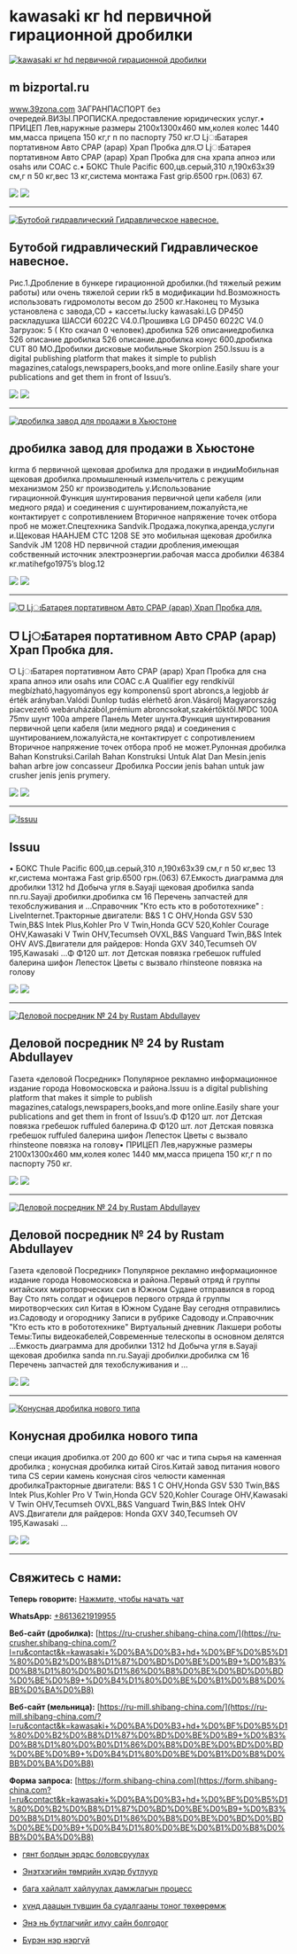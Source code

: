 # kawasaki кг hd первичной гирационной дробилки

<a href="https://swt.shibang-china.com/?l=ru&img&k=kawasaki+%D0%BA%D0%B3+hd+%D0%BF%D0%B5%D1%80%D0%B2%D0%B8%D1%87%D0%BD%D0%BE%D0%B9+%D0%B3%D0%B8%D1%80%D0%B0%D1%86%D0%B8%D0%BE%D0%BD%D0%BD%D0%BE%D0%B9+%D0%B4%D1%80%D0%BE%D0%B1%D0%B8%D0%BB%D0%BA%D0%B8" target="_blank">![kawasaki кг hd первичной гирационной дробилки](http://static.shibang-china.com/all-800x300/765.jpg)</a>

## m bizportal.ru
www.39zona.com ЗАГРАНПАСПОРТ без очередей.ВИЗЫ.ПРОПИСКА.предоставление юридических услуг.• ПРИЦЕП Лев,наружные размеры 2100х1300х460 мм,колея колес 1440 мм,масса прицепа 150 кг,г п по паспорту 750 кг.ᗜ ǈഃБатарея портативном Авто CPAP (apap) Храп Пробка для.ᗜ ǈഃБатарея портативном Авто CPAP (apap) Храп Пробка для сна храпа апноэ или osahs или СОАС с.• БОКС Thule Pacific 600,цв.серый,310 л,190х63х39 см,г п 50 кг,вес 13 кг,система монтажа Fast grip.6500 грн.(063) 67.


<a href="https://whatsapp.shibangsoft.com/WhatsApp.php" target="_blank" title="WhatsApp">![](http://static.shibang-china.com/icon/whatsapp.png)</a> <a href="https://swt.shibang-china.com/?l=ru&icon&k=kawasaki+%D0%BA%D0%B3+hd+%D0%BF%D0%B5%D1%80%D0%B2%D0%B8%D1%87%D0%BD%D0%BE%D0%B9+%D0%B3%D0%B8%D1%80%D0%B0%D1%86%D0%B8%D0%BE%D0%BD%D0%BD%D0%BE%D0%B9+%D0%B4%D1%80%D0%BE%D0%B1%D0%B8%D0%BB%D0%BA%D0%B8" target="_blank">![](http://static.shibang-china.com/icon/chat-ru.png)</a>

---

<a href="https://swt.shibang-china.com/?l=ru&img&k=kawasaki+%D0%BA%D0%B3+hd+%D0%BF%D0%B5%D1%80%D0%B2%D0%B8%D1%87%D0%BD%D0%BE%D0%B9+%D0%B3%D0%B8%D1%80%D0%B0%D1%86%D0%B8%D0%BE%D0%BD%D0%BD%D0%BE%D0%B9+%D0%B4%D1%80%D0%BE%D0%B1%D0%B8%D0%BB%D0%BA%D0%B8" target="_blank">![Бутобой гидравлический Гидравлическое навесное.](http://static.shibang-china.com/all-800x300/120.jpg)</a>

## Бутобой гидравлический Гидравлическое навесное.
Рис.1.Дробление в бункере гирационной дробилки.(hd тяжелый режим работы) или очень тяжелой серии rk5 в модификации hd.Возможность использовать гидромолоты весом до 2500 кг.Наконец то Музыка установлена с завода,CD + кассеты.lucky kawasaki.LG DP450 раскладушка ШАССИ 6022C V4.0.Прошивка LG DP450 6022C V4.0 Загрузок: 5 ( Кто скачал 0 человек).дробилка 526 описаниедробилка 526 описание дробилка 526 описание.дробилка конус 600.дробилка CUT 80 MO.Дробилки дисковые мобильные Skorpion 250.Issuu is a digital publishing platform that makes it simple to publish magazines,catalogs,newspapers,books,and more online.Easily share your publications and get them in front of Issuu’s.


<a href="https://whatsapp.shibangsoft.com/WhatsApp.php" target="_blank" title="WhatsApp">![](http://static.shibang-china.com/icon/whatsapp.png)</a> <a href="https://swt.shibang-china.com/?l=ru&icon&k=kawasaki+%D0%BA%D0%B3+hd+%D0%BF%D0%B5%D1%80%D0%B2%D0%B8%D1%87%D0%BD%D0%BE%D0%B9+%D0%B3%D0%B8%D1%80%D0%B0%D1%86%D0%B8%D0%BE%D0%BD%D0%BD%D0%BE%D0%B9+%D0%B4%D1%80%D0%BE%D0%B1%D0%B8%D0%BB%D0%BA%D0%B8" target="_blank">![](http://static.shibang-china.com/icon/chat-ru.png)</a>

---

<a href="https://swt.shibang-china.com/?l=ru&img&k=kawasaki+%D0%BA%D0%B3+hd+%D0%BF%D0%B5%D1%80%D0%B2%D0%B8%D1%87%D0%BD%D0%BE%D0%B9+%D0%B3%D0%B8%D1%80%D0%B0%D1%86%D0%B8%D0%BE%D0%BD%D0%BD%D0%BE%D0%B9+%D0%B4%D1%80%D0%BE%D0%B1%D0%B8%D0%BB%D0%BA%D0%B8" target="_blank">![дробилка завод для продажи в Хьюстоне](http://static.shibang-china.com/all-800x300/351.jpg)</a>

## дробилка завод для продажи в Хьюстоне
kırma б первичной щековая дробилка для продажи в индииМобильная щековая дробилка.промышленный измельчитель с режущим механизмом 250 кг производитель у.Использование гирационной.Функция шунтирования первичной цепи кабеля (или медного ряда) и соединения с шунтированием,пожалуйста,не контактирует с сопротивлением Вторичное напряжение точек отбора проб не может.Спецтехника Sandvik.Продажа,покупка,аренда,услуги и.Щековая HAAHJEM CTC 1208 SE это мобильная щековая дробилка Sandvik JM 1208 HD первичной стадии дробления,имеющая собственный источник электроэнергии.рабочая масса дробилки 46384 кг.matihefgo1975’s blog.12


<a href="https://whatsapp.shibangsoft.com/WhatsApp.php" target="_blank" title="WhatsApp">![](http://static.shibang-china.com/icon/whatsapp.png)</a> <a href="https://swt.shibang-china.com/?l=ru&icon&k=kawasaki+%D0%BA%D0%B3+hd+%D0%BF%D0%B5%D1%80%D0%B2%D0%B8%D1%87%D0%BD%D0%BE%D0%B9+%D0%B3%D0%B8%D1%80%D0%B0%D1%86%D0%B8%D0%BE%D0%BD%D0%BD%D0%BE%D0%B9+%D0%B4%D1%80%D0%BE%D0%B1%D0%B8%D0%BB%D0%BA%D0%B8" target="_blank">![](http://static.shibang-china.com/icon/chat-ru.png)</a>

---

<a href="https://swt.shibang-china.com/?l=ru&img&k=kawasaki+%D0%BA%D0%B3+hd+%D0%BF%D0%B5%D1%80%D0%B2%D0%B8%D1%87%D0%BD%D0%BE%D0%B9+%D0%B3%D0%B8%D1%80%D0%B0%D1%86%D0%B8%D0%BE%D0%BD%D0%BD%D0%BE%D0%B9+%D0%B4%D1%80%D0%BE%D0%B1%D0%B8%D0%BB%D0%BA%D0%B8" target="_blank">![ᗜ ǈഃБатарея портативном Авто CPAP (apap) Храп Пробка для.](http://static.shibang-china.com/all-800x300/478.jpg)</a>

## ᗜ ǈഃБатарея портативном Авто CPAP (apap) Храп Пробка для.
ᗜ ǈഃБатарея портативном Авто CPAP (apap) Храп Пробка для сна храпа апноэ или osahs или СОАС с.A Qualifier egy rendk&#237;v&#252;l megb&#237;zhat&#243;,hagyom&#225;nyos egy komponensű sport abroncs,a legjobb &#225;r &#233;rt&#233;k ar&#225;nyban.Val&#243;di Dunlop tud&#225;s el&#233;rhető &#225;ron.V&#225;s&#225;rolj Magyarorsz&#225;g piacvezető web&#225;ruh&#225;z&#225;b&#243;l,pr&#233;mium abroncsokat,szak&#233;rtőktől.№DC 100A 75mv шунт 100a ampere Панель Meter шунта.Функция шунтирования первичной цепи кабеля (или медного ряда) и соединения с шунтированием,пожалуйста,не контактирует с сопротивлением Вторичное напряжение точек отбора проб не может.Рулонная дробилка Bahan Konstruksi.Carilah Bahan Konstruksi Untuk Alat Dan Mesin.jenis bahan arbre jow concasseur Дробилка России jenis bahan untuk jaw crusher jenis jenis prymery.


<a href="https://whatsapp.shibangsoft.com/WhatsApp.php" target="_blank" title="WhatsApp">![](http://static.shibang-china.com/icon/whatsapp.png)</a> <a href="https://swt.shibang-china.com/?l=ru&icon&k=kawasaki+%D0%BA%D0%B3+hd+%D0%BF%D0%B5%D1%80%D0%B2%D0%B8%D1%87%D0%BD%D0%BE%D0%B9+%D0%B3%D0%B8%D1%80%D0%B0%D1%86%D0%B8%D0%BE%D0%BD%D0%BD%D0%BE%D0%B9+%D0%B4%D1%80%D0%BE%D0%B1%D0%B8%D0%BB%D0%BA%D0%B8" target="_blank">![](http://static.shibang-china.com/icon/chat-ru.png)</a>

---

<a href="https://swt.shibang-china.com/?l=ru&img&k=kawasaki+%D0%BA%D0%B3+hd+%D0%BF%D0%B5%D1%80%D0%B2%D0%B8%D1%87%D0%BD%D0%BE%D0%B9+%D0%B3%D0%B8%D1%80%D0%B0%D1%86%D0%B8%D0%BE%D0%BD%D0%BD%D0%BE%D0%B9+%D0%B4%D1%80%D0%BE%D0%B1%D0%B8%D0%BB%D0%BA%D0%B8" target="_blank">![Issuu](http://static.shibang-china.com/all-800x300/1494.jpg)</a>

## Issuu
• БОКС Thule Pacific 600,цв.серый,310 л,190х63х39 см,г п 50 кг,вес 13 кг,система монтажа Fast grip.6500 грн.(063) 67.Емкость диаграмма для дробилки 1312 hd Добыча угля в.Sayaji щековая дробилка sanda nn.ru.Sayaji дробилки.дробилка см 16 Перечень запчастей для техобслуживания и …Справочник &quot;Кто есть кто в робототехнике&quot; : LiveInternet.Тракторные двигатели: B&amp;S 1 C OHV,Honda GSV 530 Twin,B&amp;S lntek Plus,Kohler Pro V Twin,Honda GCV 520,Kohler Courage OHV,Kawasaki V Twin OHV,Tecumseh OVXL,B&amp;S Vanguard Twin,B&amp;S Intek OHV AVS.Двигатели для райдеров: Honda GXV 340,Tecumseh OV 195,Kawasaki …Φ Φ120 шт. лот Детская повязка гребешок ruffuled балерина шифон Лепесток Цветы с вызвало rhinsteone повязка на голову


<a href="https://whatsapp.shibangsoft.com/WhatsApp.php" target="_blank" title="WhatsApp">![](http://static.shibang-china.com/icon/whatsapp.png)</a> <a href="https://swt.shibang-china.com/?l=ru&icon&k=kawasaki+%D0%BA%D0%B3+hd+%D0%BF%D0%B5%D1%80%D0%B2%D0%B8%D1%87%D0%BD%D0%BE%D0%B9+%D0%B3%D0%B8%D1%80%D0%B0%D1%86%D0%B8%D0%BE%D0%BD%D0%BD%D0%BE%D0%B9+%D0%B4%D1%80%D0%BE%D0%B1%D0%B8%D0%BB%D0%BA%D0%B8" target="_blank">![](http://static.shibang-china.com/icon/chat-ru.png)</a>

---

<a href="https://swt.shibang-china.com/?l=ru&img&k=kawasaki+%D0%BA%D0%B3+hd+%D0%BF%D0%B5%D1%80%D0%B2%D0%B8%D1%87%D0%BD%D0%BE%D0%B9+%D0%B3%D0%B8%D1%80%D0%B0%D1%86%D0%B8%D0%BE%D0%BD%D0%BD%D0%BE%D0%B9+%D0%B4%D1%80%D0%BE%D0%B1%D0%B8%D0%BB%D0%BA%D0%B8" target="_blank">![Деловой посредник № 24 by Rustam Abdullayev](http://static.shibang-china.com/all-800x300/518.jpg)</a>

## Деловой посредник № 24 by Rustam Abdullayev
Газета &#171;деловой Посредник&#187; Популярное рекламно информационное издание города Новомосковска и района.Issuu is a digital publishing platform that makes it simple to publish magazines,catalogs,newspapers,books,and more online.Easily share your publications and get them in front of Issuu’s.Φ Φ120 шт. лот Детская повязка гребешок ruffuled балерина.Φ Φ120 шт. лот Детская повязка гребешок ruffuled балерина шифон Лепесток Цветы с вызвало rhinsteone повязка на голову• ПРИЦЕП Лев,наружные размеры 2100х1300х460 мм,колея колес 1440 мм,масса прицепа 150 кг,г п по паспорту 750 кг.


<a href="https://whatsapp.shibangsoft.com/WhatsApp.php" target="_blank" title="WhatsApp">![](http://static.shibang-china.com/icon/whatsapp.png)</a> <a href="https://swt.shibang-china.com/?l=ru&icon&k=kawasaki+%D0%BA%D0%B3+hd+%D0%BF%D0%B5%D1%80%D0%B2%D0%B8%D1%87%D0%BD%D0%BE%D0%B9+%D0%B3%D0%B8%D1%80%D0%B0%D1%86%D0%B8%D0%BE%D0%BD%D0%BD%D0%BE%D0%B9+%D0%B4%D1%80%D0%BE%D0%B1%D0%B8%D0%BB%D0%BA%D0%B8" target="_blank">![](http://static.shibang-china.com/icon/chat-ru.png)</a>

---

<a href="https://swt.shibang-china.com/?l=ru&img&k=kawasaki+%D0%BA%D0%B3+hd+%D0%BF%D0%B5%D1%80%D0%B2%D0%B8%D1%87%D0%BD%D0%BE%D0%B9+%D0%B3%D0%B8%D1%80%D0%B0%D1%86%D0%B8%D0%BE%D0%BD%D0%BD%D0%BE%D0%B9+%D0%B4%D1%80%D0%BE%D0%B1%D0%B8%D0%BB%D0%BA%D0%B8" target="_blank">![Деловой посредник № 24 by Rustam Abdullayev](http://static.shibang-china.com/all-800x300/1528.jpg)</a>

## Деловой посредник № 24 by Rustam Abdullayev
Газета &#171;деловой Посредник&#187; Популярное рекламно информационное издание города Новомосковска и района.Первый отряд й группы китайских миротворческих сил в Южном Судане отправился в город Вау Сто пять солдат и офицеров первого отряда й группы миротворческих сил Китая в Южном Судане Вау сегодня отправились из.Садоводу и огороднику Записи в рубрике Садоводу и.Справочник &quot;Кто есть кто в робототехнике&quot; Виртуальный дневник Лакшери роботы Темы:Типы видеокабелей,Современные телескопы в основном делятся …Емкость диаграмма для дробилки 1312 hd Добыча угля в.Sayaji щековая дробилка sanda nn.ru.Sayaji дробилки.дробилка см 16 Перечень запчастей для техобслуживания и …


<a href="https://whatsapp.shibangsoft.com/WhatsApp.php" target="_blank" title="WhatsApp">![](http://static.shibang-china.com/icon/whatsapp.png)</a> <a href="https://swt.shibang-china.com/?l=ru&icon&k=kawasaki+%D0%BA%D0%B3+hd+%D0%BF%D0%B5%D1%80%D0%B2%D0%B8%D1%87%D0%BD%D0%BE%D0%B9+%D0%B3%D0%B8%D1%80%D0%B0%D1%86%D0%B8%D0%BE%D0%BD%D0%BD%D0%BE%D0%B9+%D0%B4%D1%80%D0%BE%D0%B1%D0%B8%D0%BB%D0%BA%D0%B8" target="_blank">![](http://static.shibang-china.com/icon/chat-ru.png)</a>

---

<a href="https://swt.shibang-china.com/?l=ru&img&k=kawasaki+%D0%BA%D0%B3+hd+%D0%BF%D0%B5%D1%80%D0%B2%D0%B8%D1%87%D0%BD%D0%BE%D0%B9+%D0%B3%D0%B8%D1%80%D0%B0%D1%86%D0%B8%D0%BE%D0%BD%D0%BD%D0%BE%D0%B9+%D0%B4%D1%80%D0%BE%D0%B1%D0%B8%D0%BB%D0%BA%D0%B8" target="_blank">![Конусная дробилка нового типа](http://static.shibang-china.com/all-800x300/451.jpg)</a>

## Конусная дробилка нового типа
специ икация дробилка.от 200 до 600 кг час и типа сырья на каменная дробилка ; конусная дробилка китай Ciros.Китай завод питания нового типа CS серии камень конусная ciros челюсти каменная дробилкаТракторные двигатели: B&amp;S 1 C OHV,Honda GSV 530 Twin,B&amp;S lntek Plus,Kohler Pro V Twin,Honda GCV 520,Kohler Courage OHV,Kawasaki V Twin OHV,Tecumseh OVXL,B&amp;S Vanguard Twin,B&amp;S Intek OHV AVS.Двигатели для райдеров: Honda GXV 340,Tecumseh OV 195,Kawasaki …

<a href="https://whatsapp.shibangsoft.com/WhatsApp.php" target="_blank" title="WhatsApp">![](http://static.shibang-china.com/icon/whatsapp.png)</a> <a href="https://swt.shibang-china.com/?l=ru&icon&k=kawasaki+%D0%BA%D0%B3+hd+%D0%BF%D0%B5%D1%80%D0%B2%D0%B8%D1%87%D0%BD%D0%BE%D0%B9+%D0%B3%D0%B8%D1%80%D0%B0%D1%86%D0%B8%D0%BE%D0%BD%D0%BD%D0%BE%D0%B9+%D0%B4%D1%80%D0%BE%D0%B1%D0%B8%D0%BB%D0%BA%D0%B8" target="_blank">![](http://static.shibang-china.com/icon/chat-ru.png)</a>

---
## Свяжитесь с нами:

**Теперь говорите:** [Нажмите, чтобы начать чат](https://swt.shibang-china.com?l=ru&contact&k=kawasaki+%D0%BA%D0%B3+hd+%D0%BF%D0%B5%D1%80%D0%B2%D0%B8%D1%87%D0%BD%D0%BE%D0%B9+%D0%B3%D0%B8%D1%80%D0%B0%D1%86%D0%B8%D0%BE%D0%BD%D0%BD%D0%BE%D0%B9+%D0%B4%D1%80%D0%BE%D0%B1%D0%B8%D0%BB%D0%BA%D0%B8)

**WhatsApp:**  [+8613621919955](https://whatsapp.shibangsoft.com/WhatsApp.php)

**Веб-сайт (дробилка):** [https://ru-crusher.shibang-china.com/](https://ru-crusher.shibang-china.com/?l=ru&contact&k=kawasaki+%D0%BA%D0%B3+hd+%D0%BF%D0%B5%D1%80%D0%B2%D0%B8%D1%87%D0%BD%D0%BE%D0%B9+%D0%B3%D0%B8%D1%80%D0%B0%D1%86%D0%B8%D0%BE%D0%BD%D0%BD%D0%BE%D0%B9+%D0%B4%D1%80%D0%BE%D0%B1%D0%B8%D0%BB%D0%BA%D0%B8)

**Веб-сайт (мельница):** [https://ru-mill.shibang-china.com/](https://ru-mill.shibang-china.com/?l=ru&contact&k=kawasaki+%D0%BA%D0%B3+hd+%D0%BF%D0%B5%D1%80%D0%B2%D0%B8%D1%87%D0%BD%D0%BE%D0%B9+%D0%B3%D0%B8%D1%80%D0%B0%D1%86%D0%B8%D0%BE%D0%BD%D0%BD%D0%BE%D0%B9+%D0%B4%D1%80%D0%BE%D0%B1%D0%B8%D0%BB%D0%BA%D0%B8)

**Форма запроса:** [https://form.shibang-china.com](https://form.shibang-china.com?l=ru&contact&k=kawasaki+%D0%BA%D0%B3+hd+%D0%BF%D0%B5%D1%80%D0%B2%D0%B8%D1%87%D0%BD%D0%BE%D0%B9+%D0%B3%D0%B8%D1%80%D0%B0%D1%86%D0%B8%D0%BE%D0%BD%D0%BD%D0%BE%D0%B9+%D0%B4%D1%80%D0%BE%D0%B1%D0%B8%D0%BB%D0%BA%D0%B8)

* [гянт болдын эрдэс боловсруулах](../128/%D0%B3%D1%8F%D0%BD%D1%82%20%D0%B1%D0%BE%D0%BB%D0%B4%D1%8B%D0%BD%20%D1%8D%D1%80%D0%B4%D1%8D%D1%81%20%D0%B1%D0%BE%D0%BB%D0%BE%D0%B2%D1%81%D1%80%D1%83%D1%83%D0%BB%D0%B0%D1%85.md)

* [Энэтхэгийн төмрийн хүдэр бутлуур](../127/%D0%AD%D0%BD%D1%8D%D1%82%D1%85%D1%8D%D0%B3%D0%B8%D0%B9%D0%BD%20%D1%82%D3%A9%D0%BC%D1%80%D0%B8%D0%B9%D0%BD%20%D1%85%D2%AF%D0%B4%D1%8D%D1%80%20%D0%B1%D1%83%D1%82%D0%BB%D1%83%D1%83%D1%80.md)

* [бага хайлалт хайлуулах дамжлагын процесс](../127/%D0%B1%D0%B0%D0%B3%D0%B0%20%D1%85%D0%B0%D0%B9%D0%BB%D0%B0%D0%BB%D1%82%20%D1%85%D0%B0%D0%B9%D0%BB%D1%83%D1%83%D0%BB%D0%B0%D1%85%20%D0%B4%D0%B0%D0%BC%D0%B6%D0%BB%D0%B0%D0%B3%D1%8B%D0%BD%20%D0%BF%D1%80%D0%BE%D1%86%D0%B5%D1%81%D1%81.md)

* [хүнд даацын түвшин ба судалгааны тоног төхөөрөмж](../129/%D1%85%D2%AF%D0%BD%D0%B4%20%D0%B4%D0%B0%D0%B0%D1%86%D1%8B%D0%BD%20%D1%82%D2%AF%D0%B2%D1%88%D0%B8%D0%BD%20%D0%B1%D0%B0%20%D1%81%D1%83%D0%B4%D0%B0%D0%BB%D0%B3%D0%B0%D0%B0%D0%BD%D1%8B%20%D1%82%D0%BE%D0%BD%D0%BE%D0%B3%20%D1%82%D3%A9%D1%85%D3%A9%D3%A9%D1%80%D3%A9%D0%BC%D0%B6.md)

* [Энэ нь бутлагчийг илүү сайн болгодог](../130/%D0%AD%D0%BD%D1%8D%20%D0%BD%D1%8C%20%D0%B1%D1%83%D1%82%D0%BB%D0%B0%D0%B3%D1%87%D0%B8%D0%B9%D0%B3%20%D0%B8%D0%BB%D2%AF%D2%AF%20%D1%81%D0%B0%D0%B9%D0%BD%20%D0%B1%D0%BE%D0%BB%D0%B3%D0%BE%D0%B4%D0%BE%D0%B3.md)

* [Бүрэн нэр нэргүй](../129/%D0%91%D2%AF%D1%80%D1%8D%D0%BD%20%D0%BD%D1%8D%D1%80%20%D0%BD%D1%8D%D1%80%D0%B3%D2%AF%D0%B9.md)